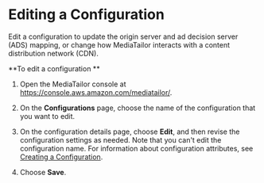 # Editing a Configuration<a name="configurations-edit"></a>

Edit a configuration to update the origin server and ad decision server \(ADS\) mapping, or change how MediaTailor interacts with a content distribution network \(CDN\)\.

**To edit a configuration **

1. Open the MediaTailor console at [https://console\.aws\.amazon\.com/mediatailor/](https://console.aws.amazon.com/mediatailor/)\.

1. On the **Configurations** page, choose the name of the configuration that you want to edit\.

1. On the configuration details page, choose **Edit**, and then revise the configuration settings as needed\. Note that you can't edit the configuration name\. For information about configuration attributes, see [Creating a Configuration](configurations-create.md)\.

1. Choose **Save**\.